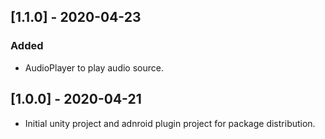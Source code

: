 ## [1.1.0] - 2020-04-23
### Added
- AudioPlayer to play audio source.

## [1.0.0] - 2020-04-21
 - Initial unity project and adnroid plugin project for package distribution.